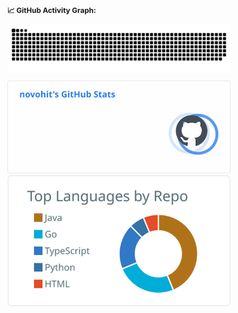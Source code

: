 <!--   my-header-img 
![header](./src/header_.png)
-->


<!--   GitHub stats graph -->

### 📈 GitHub Activity Graph:
![novo's github activity graph](https://raw.githubusercontent.com/novohit/novohit/output/github-contribution-grid-snake.svg)

<!--
![novo's github profile detail](https://raw.githubusercontent.com/novohit/novohit/output/novohit_detail.svg)
-->

![novo's github stats](https://raw.githubusercontent.com/novohit/novohit/output/novohit_stats.svg)![novo's github stats](https://raw.githubusercontent.com/novohit/novohit/output/novohit_top_langs.svg)
